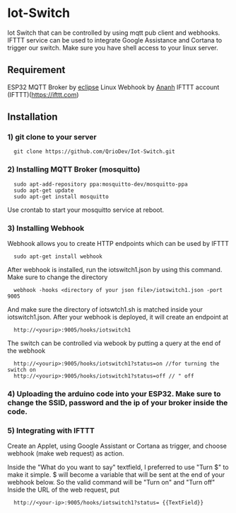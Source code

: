 # Iot-Switch
Iot Switch that can be controlled by using mqtt pub client and webhooks. IFTTT service can be used to integrate Google Assistance and Cortana to trigger our switch.
Make sure you have shell access to your linux server.

## Requirement

ESP32
MQTT Broker by [eclipse](https://github.com/eclipse/mosquitto)
Linux Webhook by [Ananh](https://github.com/adnanh/webhook)
IFTTT account (IFTTT)(https://ifttt.com)

## Installation

### 1) git clone to your server
```
  git clone https://github.com/QrioDev/Iot-Switch.git
```

### 2) Installing MQTT Broker (mosquitto)
```
  sudo apt-add-repository ppa:mosquitto-dev/mosquitto-ppa
  sudo apt-get update
  sudo apt-get install mosquitto
```
Use crontab to start your mosquitto service at reboot.

### 3) Installing Webhook

Webhook allows you to create HTTP endpoints which can be used by IFTTT
```
  sudo apt-get install webhook
```

After webhook is installed, run the iotswitch1.json by using this command. Make sure to change the directory
```
  webhook -hooks <directory of your json file>/iotswitch1.json -port 9005
```

And make sure the directory of iotswtch1.sh is matched inside your iotswitch1.json.
After your webhook is deployed, it will create an endpoint at
```
  http://<yourip>:9005/hooks/iotswitch1
```

The switch can be controlled via webook by putting a query at the end of the webhook
```
  http://<yourip>:9005/hooks/iotswitch1?status=on //for turning the switch on
  http://<yourip>:9005/hooks/iotswitch1?status=off // " off
```

### 4) Uploading the arduino code into your ESP32. Make sure to change the SSID, password and the ip of your broker inside the code.

### 5) Integrating with IFTTT

Create an Applet, using Google Assistant or Cortana as trigger, and choose webhook (make web request) as action.

Inside the "What do you want to say" textfield, I preferred to use "Turn $" to make it simple. $ will become a variable that will be sent at the end of your webhook below. So the valid command will be "Turn on" and "Turn off"
Inside the URL of the web request, put
```
  http://<your-ip>:9005/hooks/iotswitch1?status= {{TextField}}
```
